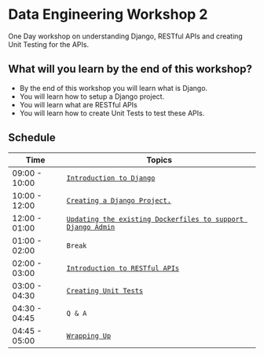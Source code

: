 # Data Engineering Workshop 2

One Day workshop on understanding Django, RESTful APIs and creating Unit Testing for the APIs.

## What will you learn by the end of this workshop?
- By the end of this workshop you will learn what is Django.
- You will learn how to setup a Django project.
- You will learn what are RESTful APIs
- You will learn how to create Unit Tests to test these APIs.

## Schedule
| Time          | Topics
|---------------|-------
| 09:00 - 10:00 |  [`Introduction to Django`](/docs/introduction_to_django.md)
| 10:00 - 12:00 |  [`Creating a Django Project.`](/docs/creating_a_django_project.md)
| 12:00 - 01:00 |  [`Updating the existing Dockerfiles to support Django Admin`](/docs/dockerizing_project.md)
| 01:00 - 02:00 |  `Break`
| 02:00 - 03:00 |  [`Introduction to RESTful APIs`](/docs/introduction_to_restful_api.md)
| 03:00 - 04:30 |  [`Creating Unit Tests`](/docs/unit_test/creating_unit_tests.md)
| 04:30 - 04:45 |  `Q & A`
| 04:45 - 05:00 |  [`Wrapping Up`](/docs/workshop2_home_work.md)